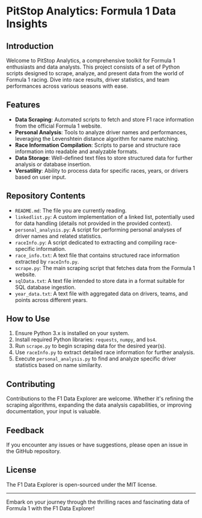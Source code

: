 # PitStop Analytics: Formula 1 Data Insights

## Introduction
Welcome to PitStop Analytics, a comprehensive toolkit for Formula 1 enthusiasts and data analysts. This project consists of a set of Python scripts designed to scrape, analyze, and present data from the world of Formula 1 racing. Dive into race results, driver statistics, and team performances across various seasons with ease.

## Features
- **Data Scraping**: Automated scripts to fetch and store F1 race information from the official Formula 1 website.
- **Personal Analysis**: Tools to analyze driver names and performances, leveraging the Levenshtein distance algorithm for name matching.
- **Race Information Compilation**: Scripts to parse and structure race information into readable and analyzable formats.
- **Data Storage**: Well-defined text files to store structured data for further analysis or database insertion.
- **Versatility**: Ability to process data for specific races, years, or drivers based on user input.

## Repository Contents
- `README.md`: The file you are currently reading.
- `linkedlist.py`: A custom implementation of a linked list, potentially used for data handling (details not provided in the provided context).
- `personal_analysis.py`: A script for performing personal analyses of driver names and related statistics.
- `raceInfo.py`: A script dedicated to extracting and compiling race-specific information.
- `race_info.txt`: A text file that contains structured race information extracted by `raceInfo.py`.
- `scrape.py`: The main scraping script that fetches data from the Formula 1 website.
- `sqlData.txt`: A text file intended to store data in a format suitable for SQL database ingestion.
- `year_data.txt`: A text file with aggregated data on drivers, teams, and points across different years.

## How to Use
1. Ensure Python 3.x is installed on your system.
2. Install required Python libraries: `requests`, `numpy`, and `bs4`.
3. Run `scrape.py` to begin scraping data for the desired year(s).
4. Use `raceInfo.py` to extract detailed race information for further analysis.
5. Execute `personal_analysis.py` to find and analyze specific driver statistics based on name similarity.

## Contributing
Contributions to the F1 Data Explorer are welcome. Whether it's refining the scraping algorithms, expanding the data analysis capabilities, or improving documentation, your input is valuable.

## Feedback
If you encounter any issues or have suggestions, please open an issue in the GitHub repository.

## License
The F1 Data Explorer is open-sourced under the MIT license.

---

Embark on your journey through the thrilling races and fascinating data of Formula 1 with the F1 Data Explorer!
